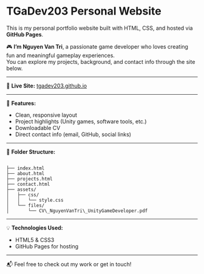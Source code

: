 # TGaDev203 Personal Website

This is my personal portfolio website built with HTML, CSS, and hosted via **GitHub Pages**.

🎮 **I’m Nguyen Van Tri**, a passionate game developer who loves creating fun and meaningful gameplay experiences.  
You can explore my projects, background, and contact info through the site below.

---

🔗 **Live Site:** [tgadev203.github.io](https://tgadev203.github.io/)

---

📁 **Features:**
- Clean, responsive layout
- Project highlights (Unity games, software tools, etc.)
- Downloadable CV
- Direct contact info (email, GitHub, social links)

---

📄 **Folder Structure:**

```

├── index.html
├── about.html
├── projects.html
├── contact.html
├── assets/
│   ├── css/
│   │   └── style.css
│   └── files/
│       └── CV\_NguyenVanTri\_UnityGameDeveloper.pdf

```

---

💡 **Technologies Used:**
- HTML5 & CSS3
- GitHub Pages for hosting

---

📬 Feel free to check out my work or get in touch!
